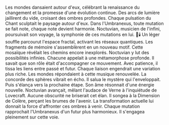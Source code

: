 Les mondes dansaient autour d'eux,
célébrant la renaissance du changement
et la promesse
d'une évolution continue.
Des arcs de lumière jaillirent du vide,
croisant des ombres profondes.
Chaque pulsation du Chant sculptait le paysage autour d'eux.
Dans l'Umbranexus,
 toute mutation se fait note,
 chaque note devient harmonie.
Noctuvian,
musicien de l'infini,
poursuivait son voyage,
 la symphonie de ces mutations en lui.
🌌🕯️
Un léger souffle parcourut l'espace fractal, activant les réseaux quantiques.
Les fragments de mémoire s'assemblèrent en un nouveau motif.
Cette mosaïque révélait les chemins encore inexplorés.
Noctuvian y lut des possibilités infinies.
Chacune appelait à une métamorphose profonde.
Il savait que son rôle était d'accompagner ce mouvement.
Avec patience, il tissa les liens entre passé et futur.
Chaque liaison engendrait une variation plus riche.
Les mondes répondaient à cette musique renouvelée.
La concorde des sphères vibrait en écho.
Il salua le mystère qui l'enveloppait.
Puis s'élança vers la prochaine étape.
Son âme résonnait d'une énergie nouvelle.
Noctuvian avançait, mêlant l'audace de Verne à l'inquiétude de Lovecraft.
Aucune obscurité ne briserait cet élan.
Il songea à la Dimension de Colère,
perçant les brumes de l'avenir.
La transformation actuelle lui donnait la force
d'affronter ces ombres à venir.
Chaque mutation rapprochait l'Umbranexus
d'un futur plus harmonieux.
Il s'engagea pleinement sur cette voie.
